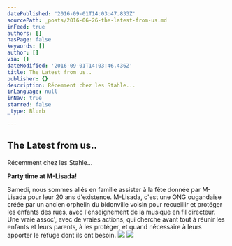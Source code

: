 ```yaml
---
datePublished: '2016-09-01T14:03:47.833Z'
sourcePath: _posts/2016-06-26-the-latest-from-us.md
inFeed: true
authors: []
hasPage: false
keywords: []
author: []
via: {}
dateModified: '2016-09-01T14:03:46.436Z'
title: The Latest from us..
publisher: {}
description: Récemment chez les Stahle...
inLanguage: null
inNav: true
starred: false
_type: Blurb

---
```

## The Latest from us..

Récemment chez les Stahle...

**Party time at M-Lisada!**

Samedi, nous sommes allés en famille assister à la fête donnée par M-Lisada pour leur 20 ans d'existence. M-Lisada, c'est une ONG ougandaise créée par un ancien orphelin du bidonville voisin pour recueillir et protéger les enfants des rues, avec l'enseignement de la musique en fil directeur. Une vraie assoc', avec de vraies actions, qui cherche avant tout à réunir les enfants et leurs parents, à les protéger, et quand nécessaire à leurs apporter le refuge dont ils ont besoin.
![](https://the-grid-user-content.s3-us-west-2.amazonaws.com/7343b0dd-5294-451c-a8d2-337e937c1972.jpg)
![](https://the-grid-user-content.s3-us-west-2.amazonaws.com/5e4b711c-c47f-4edf-9fc8-6526e01256d3.jpg)